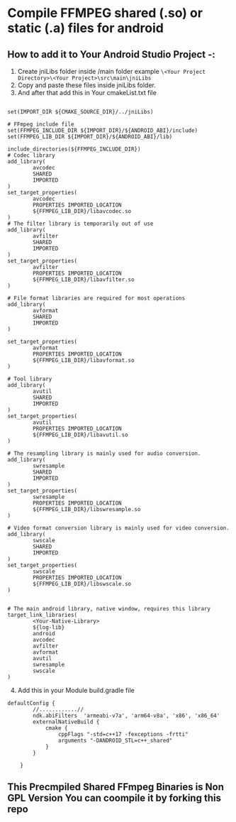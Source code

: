 # Compile FFMPEG shared (.so) or static (.a) files for android 




## How to add it to Your Android Studio Project -:
1. Create jniLibs folder inside /main folder example  ``\<Your Project Directory>\<Your Project>\src\main\jniLibs``
2. Copy and paste these files inside jniLibs folder.
3. And after that add this in Your cmakeList.txt file

```

set(IMPORT_DIR ${CMAKE_SOURCE_DIR}/../jniLibs)

# FFmpeg include file
set(FFMPEG_INCLUDE_DIR ${IMPORT_DIR}/${ANDROID_ABI}/include)
set(FFMPEG_LIB_DIR ${IMPORT_DIR}/${ANDROID_ABI}/lib)

include_directories(${FFMPEG_INCLUDE_DIR})
# Codec library
add_library(
        avcodec
        SHARED
        IMPORTED
)
set_target_properties(
        avcodec
        PROPERTIES IMPORTED_LOCATION
        ${FFMPEG_LIB_DIR}/libavcodec.so
)
# The filter library is temporarily out of use
add_library(
        avfilter
        SHARED
        IMPORTED
)
set_target_properties(
        avfilter
        PROPERTIES IMPORTED_LOCATION
        ${FFMPEG_LIB_DIR}/libavfilter.so
)

# File format libraries are required for most operations
add_library(
        avformat
        SHARED
        IMPORTED
)

set_target_properties(
        avformat
        PROPERTIES IMPORTED_LOCATION
        ${FFMPEG_LIB_DIR}/libavformat.so
)

# Tool library
add_library(
        avutil
        SHARED
        IMPORTED
)
set_target_properties(
        avutil
        PROPERTIES IMPORTED_LOCATION
        ${FFMPEG_LIB_DIR}/libavutil.so
)

# The resampling library is mainly used for audio conversion.
add_library(
        swresample
        SHARED
        IMPORTED
)
set_target_properties(
        swresample
        PROPERTIES IMPORTED_LOCATION
        ${FFMPEG_LIB_DIR}/libswresample.so
)

# Video format conversion library is mainly used for video conversion.
add_library(
        swscale
        SHARED
        IMPORTED
)
set_target_properties(
        swscale
        PROPERTIES IMPORTED_LOCATION
        ${FFMPEG_LIB_DIR}/libswscale.so
)


# The main android library, native window, requires this library
target_link_libraries(
        <Your-Native-Library>
        ${log-lib}
        android
        avcodec
        avfilter
        avformat
        avutil
        swresample
        swscale
)
```
4. Add this in your Module build.gradle file
```
defaultConfig {
        //............//
        ndk.abiFilters  'armeabi-v7a', 'arm64-v8a', 'x86', 'x86_64'
        externalNativeBuild {
            cmake {
                cppFlags "-std=c++17 -fexceptions -frtti"
                arguments "-DANDROID_STL=c++_shared"
            }
        }

    }
```
## This Precmpiled Shared FFmpeg Binaries is Non GPL Version You can coompile it by forking this repo
